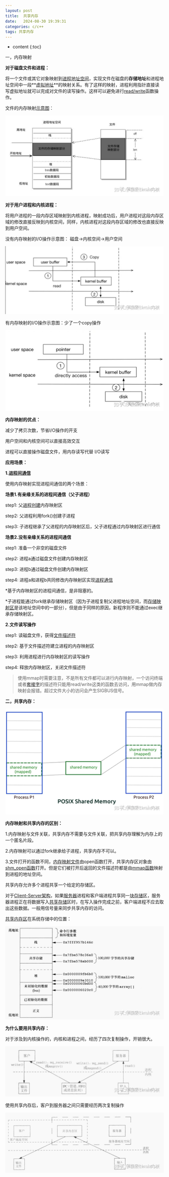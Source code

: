 ```yaml
---
layout: post
title:  共享内存
date:   2024-08-30 19:39:31
categories: c/c++
tags: 共享内存
---
```


* content
{:toc}

一，内存映射

**对于磁盘文件和进程：**

将一个文件或其它对象映射到[进程地址空间](https://zhida.zhihu.com/search?q=进程地址空间&zhida_source=entity&is_preview=1)，实现文件在磁盘的**存储地址**和进程地址空间中一段**[虚拟地址](https://zhida.zhihu.com/search?q=虚拟地址&zhida_source=entity&is_preview=1)**的映射关系。有了这样的映射，进程利用指针直接读写虚拟地址就可以完成对文件的读写操作。这样可以避免进行[read/write](https://zhida.zhihu.com/search?q=read%2Fwrite&zhida_source=entity&is_preview=1)函数操作。

文件的内存映射[示意图](https://zhida.zhihu.com/search?q=示意图&zhida_source=entity&is_preview=1)：

![img](/assets/v2-3f9f4e4a1beb8708050d296842e2e723_r.jpg)

**对于用户进程和内核进程：**

将用户进程的一段内存区域映射到内核进程，映射成功后，用户进程对这段内存区域的修改直接反映到内核空间，同样，内核进程对这段内存区域的修改也直接反映到用户空间。

没有内存映射的I/O操作示意图： 磁盘->内核空间->用户空间

![img](/assets/v2-87c67a60516566fc8f5dbfe2f0fc1f4f_r.jpg)

有内存映射的I/O操作示意图：少了一个copy操作

![img](/assets/v2-7e44cd548b3305e289a61a5e2972c7ab_r.jpg)



**内存映射的优点：**

减少了拷贝次数，节省I/O操作的开支

用户空间和内核空间可以直接高效交互

进程可以直接操作磁盘文件，用内存读写代替 I/O读写

**应用场景：**

**1.[进程间通信](https://zhida.zhihu.com/search?q=进程间通信&zhida_source=entity&is_preview=1)**

使用内存映射实现进程间通信的两个场景：

**场景1.有亲缘关系的进程间通信（父子进程）**

step1: 父[进程创建](https://zhida.zhihu.com/search?q=进程创建&zhida_source=entity&is_preview=1)内存映射区

step2: 父进程利用fork()创建子进程

step3: 子进程继承了父进程的内存映射区后，父子进程通过内存映射区进行通信

**场景2.没有亲缘关系的进程间通信**

step1: 准备一个非空的磁盘文件

step2: 进程a通过磁盘文件创建内存映射区

step3: 进程b通过磁盘文件创建内存映射区

step4: 进程a和进程b共同修改内存映射区实现[进程通信](https://zhida.zhihu.com/search?q=进程通信&zhida_source=entity&is_preview=1)

*基于内存映射区的进程间通信，是非阻塞的。

*子进程能通过fork继承存储映射区（因为子进程复制父进程地址空间，而[存储映射区](https://zhida.zhihu.com/search?q=存储映射区&zhida_source=entity&is_preview=1)是该地址空间中的一部分），但是由于同样的原因，新程序则不能通过exec继承存储映射区。

**2.文件读写操作**

step1: 读磁盘文件，获得[文件描述符](https://zhida.zhihu.com/search?q=文件描述符&zhida_source=entity&is_preview=1)

step2: 基于文件描述符建立进程的内存映射区

step3: 利用进程进行内存映射区的读写操作

step4: 释放内存映射区，关闭文件描述符

> 使用mmap时需要注意，不是所有文件都可以进行内存映射，一个访问终端或者[套接字](https://zhida.zhihu.com/search?q=套接字&zhida_source=entity&is_preview=1)的描述符只能用read/write这类的函数去访问，用mmap做内存映射会报错。超过文件大小的访问会产生SIGBUS信号。


**二，共享内存：**

![img](/assets/v2-1e28da1bd04c24cbada04c98010f794e_r.jpg)

**内存映射和共享内存的区别：**

1.内存映射与文件关联，共享内存不需要与文件关联，把共享内存理解为内存上的一个匿名片段。

2.内存映射可以通过fork继承给子进程，共享内存不可以。

3.文件打开的函数不同，[内存映射文件](https://zhida.zhihu.com/search?q=内存映射文件&zhida_source=entity&is_preview=1)由open函数打开，共享内存区对象由[shm_open函数](https://zhida.zhihu.com/search?q=shm_open函数&zhida_source=entity&is_preview=1)打开。但是它们被打开后返回的文件描述符都是由[mmap函数](https://zhida.zhihu.com/search?q=mmap函数&zhida_source=entity&is_preview=1)映射到进程的地址空间。

共享内存允许多个进程共享一个给定的存储区。

对于[Client-Server架构](https://zhida.zhihu.com/search?q=Client-Server架构&zhida_source=entity&is_preview=1)，如果[服务器](https://link.zhihu.com/?target=https%3A//cloud.tencent.com/act/pro/promotion-cvm%3Ffrom_column%3D20065%26from%3D20065)进程和客户端进程共享同一[块存储](https://link.zhihu.com/?target=https%3A//cloud.tencent.com/product/cbs%3Ffrom_column%3D20065%26from%3D20065)区，服务器进程正在将数据写入[共享存储](https://link.zhihu.com/?target=https%3A//cloud.tencent.com/product/cfs%3Ffrom_column%3D20065%26from%3D20065)区时，在写入操作完成之前，客户端进程不应去取出这些数据。一般用信号量来同步共享内存的访问。

[共享内存区](https://zhida.zhihu.com/search?q=共享内存区&zhida_source=entity&is_preview=1)在系统存储中的位置：

![img](/assets/v2-3f075786845d858e59c1256b19b530bb_r.jpg)

**为什么要用共享内存：**

对于涉及到内核操作的，内核和进程之间，经历了四次复制操作，开销很大。

![img](/assets/v2-54c9f44ecc6f7be9ccc1866a4a8ace72_r.jpg)

使用共享内存后，客户到服务器之间只需要经历两次复制操作

![img](/assets/v2-b67939bc9f371c9143a36fa03c56ef19_r.jpg)